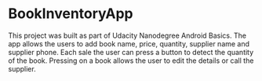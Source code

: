 # BookInventoryApp

This project was built as part of Udacity Nanodegree Android Basics.
The app allows the users to add book name, price, quantity, supplier name and supplier phone. 
Each sale the user can press a button to detect the quantity of the book. 
Pressing on a book allows the user to edit the details or call the supplier.
